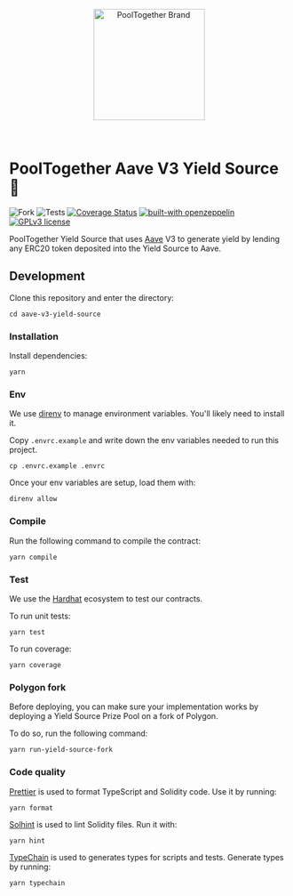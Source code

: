 <p align="center">
  <a href="https://github.com/pooltogether/pooltogether--brand-assets">
    <img src="https://github.com/pooltogether/pooltogether--brand-assets/blob/977e03604c49c63314450b5d432fe57d34747c66/logo/pooltogether-logo--purple-gradient.png?raw=true" alt="PoolTogether Brand" style="max-width:100%;" width="200">
  </a>
</p>

<br />

# PoolTogether Aave V3 Yield Source 👻

![Fork](https://github.com/pooltogether/aave-v3-yield-source/actions/workflows/fork.yml/badge.svg)
![Tests](https://github.com/pooltogether/aave-v3-yield-source/actions/workflows/main.yml/badge.svg)
[![Coverage Status](https://coveralls.io/repos/github/pooltogether/aave-v3-yield-source/badge.svg?branch=master)](https://coveralls.io/github/pooltogether/aave-v3-yield-source?branch=master)
[![built-with openzeppelin](https://img.shields.io/badge/built%20with-OpenZeppelin-3677FF)](https://docs.openzeppelin.com/)
[![GPLv3 license](https://img.shields.io/badge/License-GPLv3-blue.svg)](http://perso.crans.org/besson/LICENSE.html)

PoolTogether Yield Source that uses [Aave](https://aave.com) V3 to generate yield by lending any ERC20 token deposited into the Yield Source to Aave.

## Development

Clone this repository and enter the directory:
```
cd aave-v3-yield-source
```

### Installation

Install dependencies:

```
yarn
```


### Env

We use [direnv](https://direnv.net) to manage environment variables. You'll likely need to install it.

Copy `.envrc.example` and write down the env variables needed to run this project.
```
cp .envrc.example .envrc
```

Once your env variables are setup, load them with:
```
direnv allow
```

### Compile

Run the following command to compile the contract:
```
yarn compile
```

### Test

We use the [Hardhat](https://hardhat.org) ecosystem to test our contracts.

To run unit tests:

```
yarn test
```

To run coverage:

```
yarn coverage
```

### Polygon fork

Before deploying, you can make sure your implementation works by deploying a Yield Source Prize Pool on a fork of Polygon.

To do so, run the following command:
```
yarn run-yield-source-fork
```


### Code quality

[Prettier](https://prettier.io) is used to format TypeScript and Solidity code. Use it by running:

```
yarn format
```

[Solhint](https://protofire.github.io/solhint/) is used to lint Solidity files. Run it with:
```
yarn hint
```

[TypeChain](https://github.com/ethereum-ts/Typechain) is used to generates types for scripts and tests. Generate types by running:
```
yarn typechain
```

